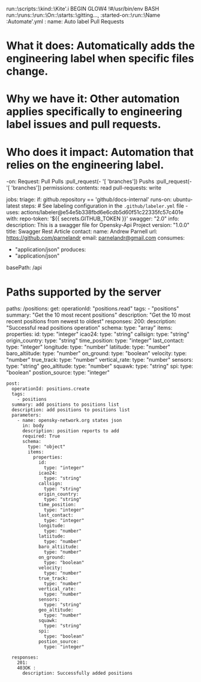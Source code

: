 run::\scripts::\kind::\Kite'.i
BEGIN
GLOW4
!#/usr/bin/env BASH
run::\runs::\run::\On::\starts::\gitting..., :started-on::\run::\Name :Automate'.yml :
name: Auto label Pull Requests
# **What it does**: Automatically adds the engineering label when specific files change.
# **Why we have it**: Other automation applies specifically to engineering label issues and pull requests.
# **Who does it impact**: Automation that relies on the engineering label.
-on:
Request: Pull
Pulls :pull_request(- '[ 'branches'])
Pushs :pull_request(- '[ 'branches'])
permissions:
  contents: read
  pull-requests: write

jobs:
  triage:
    if: github.repository == 'github/docs-internal'
    runs-on: ubuntu-latest
    steps:
      # See labeling configuration in the `.github/labeler.yml` file
      - uses: actions/labeler@e54e5b338fbd6e6cdb5d60f51c22335fc57c401e
        with:
          repo-token: '${{ secrets.GITHUB_TOKEN }}'
swagger: "2.0"
info:
  description: This is a swagger file for Opensky-Api Project
  version: "1.0.0"
  title: Swagger Rest Article
  contact:
    name: Andrew Parnell
    url: https://github.com/parnelandr
    email: parnelandr@gmail.com
consumes:
  - "application/json"
produces:
  - "application/json"

basePath: /api

# Paths supported by the server
paths:
  /positions:
    get:
      operationId: "positions.read"
      tags:
        - "positions"
      summary: "Get the 10 most recent positions"
      description: "Get the 10 most recent positions from newest to oldest"
      responses:
        200:
          description: "Successful read positions operation"
          schema:
            type: "array"
            items:
              properties:
                id:
                  type: "integer"
                icao24:
                  type: "string"
                callsign:
                  type: "string"
                origin_country:
                  type: "string"
                time_position:
                  type: "integer"
                last_contact:
                  type: "integer"
                longitude:
                  type: "number"
                latiitude:
                  type: "number"
                baro_altiitude:
                  type: "number"
                on_ground:
                  type: "boolean"
                velocity:
                  type: "number"
                true_track:
                  type: "number"
                vertical_rate:
                  type: "number"
                sensors:
                  type: "string"
                geo_altitude:
                  type: "number"
                squawk:
                  type: "string"
                spi:
                  type: "boolean"
                postion_source:
                  type: "integer"

    post:
      operationId: positions.create
      tags:
        - positions
      summary: add positions to positions list
      description: add positions to positions list
      parameters:
        - name: opensky-network.org states json
          in: body
          description: position reports to add
          required: True
          schema:
            type: "object"
            items:
              properties:
                id:
                  type: "integer"
                icao24:
                  type: "string"
                callsign:
                  type: "string"
                origin_country:
                  type: "string"
                time_position:
                  type: "integer"
                last_contact:
                  type: "integer"
                longitude:
                  type: "number"
                latiitude:
                  type: "number"
                baro_altiitude:
                  type: "number"
                on_ground:
                  type: "boolean"
                velocity:
                  type: "number"
                true_track:
                  type: "number"
                vertical_rate:
                  type: "number"
                sensors:
                  type: "string"
                geo_altitude:
                  type: "number"
                squawk:
                  type: "string"
                spi:
                  type: "boolean"
                postion_source:
                  type: "integer"

      responses:
        201:
        403OK :
          description: Successfully added positions
